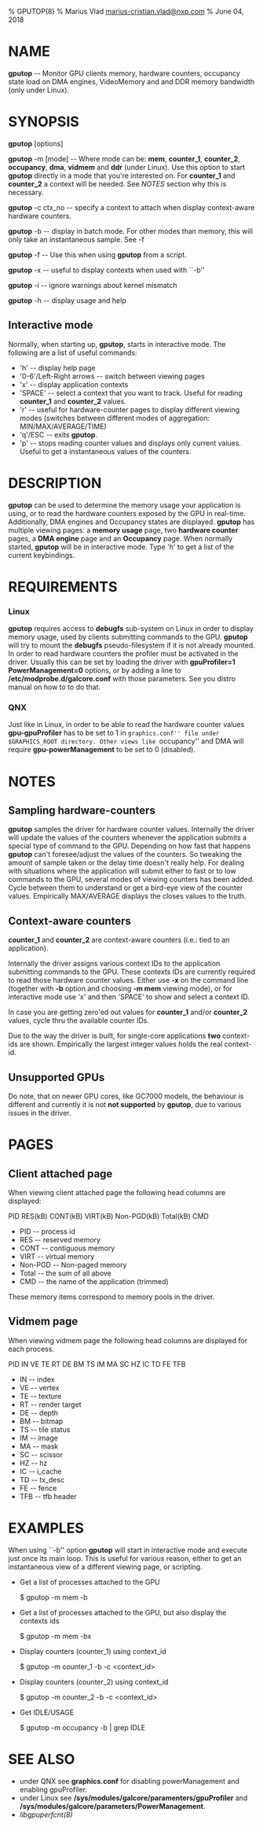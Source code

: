 % GPUTOP(8)
% Marius Vlad <marius-cristian.vlad@nxp.com>
% June 04, 2018

# NAME

**gputop** --  Monitor GPU clients memory, hardware counters, occupancy state
load on DMA engines, VideoMemory and and DDR memory bandwidth (only under
Linux).

# SYNOPSIS

**gputop** [options]

**gputop** -m [mode] -- Where mode can be: **mem**, **counter_1**, **counter_2**,
**occupancy**, **dma**, **vidmem** and **ddr** (under Linux).
Use this option to start **gputop** directly in a mode that you're interested on.
For **counter_1** and **counter_2** a context will be needed.
See *NOTES* section why this is necessary.

**gputop** -c ctx_no -- specify a context to attach when display context-aware
hardware counters.

**gputop** -b -- display in batch mode. For other modes than memory, this will
only take an instantaneous sample. See -f

**gputop** -f -- Use this when using **gputop** from a script.

**gputop** -x -- useful to display contexts when used with ``-b''

**gputop** -i -- ignore warnings about kernel mismatch

**gputop** -h -- display usage and help

## Interactive mode

Normally, when starting up, **gputop**, starts in interactive mode. The
following are a list of useful commands:

* 'h' -- display help page 
* '0-6'/Left-Right arrows -- switch between viewing pages
* 'x' -- display application contexts
* 'SPACE' -- select a context that you want to track. Useful for reading **counter_1** and
**counter_2** values.
* 'r' -- useful for hardware-counter pages to display different viewing modes
(switches between different modes of aggregation: MIN/MAX/AVERAGE/TIME)
* 'q'/ESC -- exits **gputop**.
* 'p' -- stops reading counter values and displays only current values. Useful
to get a instantaneous values of the counters.

# DESCRIPTION

**gputop** can be used to determine the memory usage your application is using,
or to read the hardware counters exposed by the GPU in real-time.
Additionally, DMA engines and Occupancy states are displayed. **gputop** has
multiple viewing pages: a **memory usage** page, two **hardware counter** pages,
a **DMA engine** page and an **Occupancy** page. When normally started,
**gputop** will be in interactive mode.  Type 'h' to get a list of the
current keybindings.

# REQUIREMENTS 

### Linux

**gputop** requires access to **debugfs** sub-system on Linux in order to
display memory usage, used by clients submitting commands to the GPU. **gputop**
will try to mount the **debugfs** pseudo-filesystem if it is not already
mounted. In order to read hardware counters the profiler must be
activated in the driver. Usually this can be set by loading the driver
with **gpuProfiler=1 PowerManagement=0** options, or by adding a line 
to **/etc/modprobe.d/galcore.conf** with those parameters. 
See you distro manual on how to to do that.
	
### QNX

Just like in Linux, in order to be able to read the hardware counter values
**gpu-gpuProfiler** has to be set to 1 in ``graphics.conf'' file under
$GRAPHICS_ROOT directory. Other views like ``occupancy'' and DMA will require
**gpu-powerManagement** to be set to 0 (disabled).

# NOTES

## Sampling hardware-counters

**gputop** samples the driver for hardware counter values. Internally the driver
will update the values of the counters whenever the application submits a
special type of command to the GPU. Depending on how fast that happens
**gputop** can't foresee/adjust the values of the counters. So tweaking the
amount of sample taken or the delay time doesn't really help. For dealing with
situations where the application will submit either to fast or to low commands
to the GPU, several modes of viewing counters has been added. Cycle between them
to understand or get a bird-eye view of the counter values.  Empirically
MAX/AVERAGE displays the closes values to the truth.

## Context-aware counters

**counter_1** and **counter_2** are context-aware counters (i.e.: tied to an
application).

Internally the driver assigns various context IDs to the application submitting
commands to the GPU. These contexts IDs are currently required to read
those hardware counter values. Either use **-x** on the command line
(together with **-b** option and choosing **-m mem** viewing mode), 
or for interactive mode use 'x' and then 'SPACE' to show and select a context ID. 

In case you are getting zero'ed out values for **counter_1** 
and/or **counter_2** values, cycle thru the available counter IDs.

Due to the way the driver is built, for single-core applications **two**
context-ids are shown. Empirically the largest integer values holds the real
context-id.

## Unsupported GPUs

Do note, that on newer GPU cores, like GC7000 models, the behaviour is different
and currently it is not **not supported** by **gputop**, due to various issues
in the driver.

# PAGES

## Client attached page

When viewing client attached page the following head columns are displayed:

 PID   RES(kB)   CONT(kB)   VIRT(kB)  Non-PGD(kB)  Total(kB)         CMD

* PID -- process id
* RES -- reserved memory
* CONT -- contiguous memory
* VIRT -- virtual memory
* Non-PGD -- Non-paged memory
* Total -- the sum of all above
* CMD -- the name of the application (trimmed)

These memory items correspond to memory pools in the driver.

## Vidmem page

When viewing vidmem page the following head columns are displayed for
each process.

PID    IN    VE    TE    RT    DE    BM    TS    IM    MA    SC    HZ    IC TD    FE   TFB

* IN -- index
* VE -- vertex
* TE -- texture
* RT -- render target
* DE -- depth
* BM -- bitmap
* TS -- tile status
* IM -- image
* MA -- mask
* SC -- scissor
* HZ -- hz
* IC -- i_cache
* TD -- tx_desc
* FE -- fence
* TFB -- tfb header

# EXAMPLES

When using ``-b'' option **gputop** will start in interactive mode and execute
just once its main loop. This is useful for various reason, either to get an
instantaneous view of a different viewing page, or scripting.

* Get a list of processes attached to the GPU

	$ gputop -m mem -b

* Get a list of processes attached to the GPU, but also display the contexts
ids

	$ gputop -m mem -bx

* Display counters (counter_1) using context_id

	$ gputop -m counter_1 -b -c <context_id>

* Display counters (counter_2) using context_id

	$ gputop -m counter_2 -b -c <context_id>

* Get IDLE/USAGE

	$ gputop -m occupancy -b | grep IDLE

# SEE ALSO

* under QNX see **graphics.conf** for disabling powerManagement and
enabling gpuProfiler.
* under Linux see **/sys/modules/galcore/paramenters/gpuProfiler** and
**/sys/modules/galcore/parameters/PowerManagement**.
* *libgpuperfcnt(8)*
